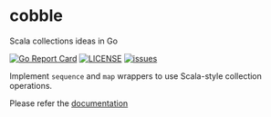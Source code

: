 # cobble
Scala collections ideas in Go

[![Go Report Card](https://goreportcard.com/badge/github.com/Stinger911/cobble)](https://goreportcard.com/report/github.com/Stinger911/cobble)
[![LICENSE](https://shields.io/github/license/Stinger911/cobble)](https://shields.io/github/license/Stinger911/cobble)
[![issues](https://shields.io/github/issues-raw/Stinger911/cobble)](https://shields.io/github/issues-raw/Stinger911/cobble)

Implement `sequence` and `map` wrappers to use Scala-style collection operations.

Please refer the [documentation](docs.md)
